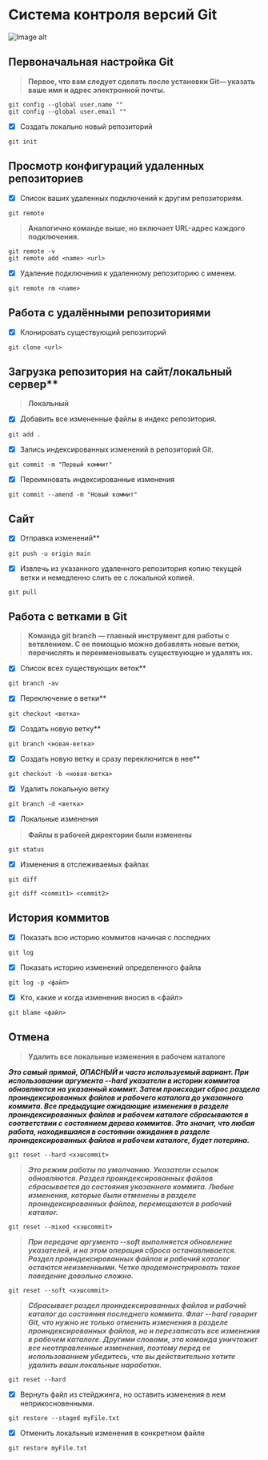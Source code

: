 # Система контроля версий Git

![Image alt](https://github.com/Maksimrvez/Git/raw/main/Desktop/image.png)

## Первоначальная настройка Git
> **Первое, что вам следует сделать после установки Git— указать ваше имя и адрес электронной почты.**
  
~~~
git config --global user.name ""
git config --global user.email ""
~~~

- [X] Создать локально новый репозиторий

~~~
git init
~~~

## Просмотр конфигураций удаленных репозиториев
- [X] Список ваших удаленных подключений к другим репозиториям.

~~~
git remote
~~~

> **Аналогично команде выше, но включает URL-адрес каждого подключения.**

~~~
git remote -v
git remote add <name> <url>
~~~

- [X] Удаление подключения к удаленному репозиторию с именем.

~~~
git remote rm <name>
~~~

## Работа с удалёнными репозиториями

- [X] Клонировать существующий репозиторий

~~~
git clone <url>
~~~

## Загрузка репозитория на сайт/локальный сервер**
> **Локальный**

- [X] Добавить все измененные файлы в индекс репозитория.

~~~
git add .
~~~

- [X] Запись индексированных изменений в репозиторий Git.

~~~
git commit -m "Первый коммит"
~~~

- [X] Переимновать индексированные изменения

~~~
git commit --amend -m "Новый коммит"
~~~

## Сайт
- [X] Отправка изменений**

~~~
git push -u origin main
~~~

- [X] Извлечь из указанного удаленного репозитория копию текущей ветки и немедленно слить ее с локальной копией.

~~~
git pull
~~~

## Работа с ветками в Git
> **Команда git branch — главный инструмент для работы с ветвлением. С ее помощью можно добавлять новые ветки, перечислять и      переименовывать существующие и удалять их.**

- [X] Список всех существующих веток**

~~~
git branch -av
~~~

- [X] Переключение в ветки**

~~~
git checkout <ветка>
~~~

- [X] Создать новую ветку**

~~~
git branch <новая-ветка>
~~~

- [X] Создать новую ветку и сразу переключится в нее**

~~~
git checkout -b <новая-ветка>
~~~

- [X] Удалить локальную ветку

~~~
git branch -d <ветка>
~~~

- [X] Локальные изменения
> **Файлы в рабочей директории были изменены**

~~~
git status
~~~

- [X] Изменения в отслеживаемых файлах

~~~
git diff
~~~

~~~
git diff <commit1> <commit2>
~~~

## История коммитов
- [X] Показать всю историю коммитов начиная с последних

~~~
git log
~~~

- [X] Показать историю изменений определенного файла

~~~
git log -p <файл>
~~~

- [X] Кто, какие и когда изменения вносил в <файл>

~~~
git blame <файл>
~~~

## Отмена
> **Удалить все локальные изменения в рабочем каталоге**

***Это самый прямой, ОПАСНЫЙ и часто используемый вариант. При использовании аргумента --hard указатели в истории коммитов обновляются на указанный коммит. Затем происходит сброс раздела проиндексированных файлов и рабочего каталога до указанного коммита. Все предыдущие ожидающие изменения в разделе проиндексированных файлов и рабочем каталоге сбрасываются в соответствии с состоянием дерева коммитов. Это значит, что любая работа, находившаяся в состоянии ожидания в разделе проиндексированных файлов и рабочем каталоге, будет потеряна.***
  
~~~
git reset --hard <хэшcommit>
~~~

> ***Это режим работы по умолчанию. Указатели ссылок обновляются. Раздел проиндексированных файлов сбрасывается до состояния указанного коммита. Любые изменения, которые были отменены в разделе проиндексированных файлов, перемещаются в рабочий каталог.***

~~~
git reset --mixed <хэшcommit>
~~~

> ***При передаче аргумента --soft выполняется обновление указателей, и на этом операция сброса останавливается. Раздел проиндексированных файлов и рабочий каталог остаются неизменными. Четко продемонстрировать такое поведение довольно сложно.***

~~~
git reset --soft <хэшcommit>
~~~

> ***Сбрасывает раздел проиндексированных файлов и рабочий каталог до состояния последнего коммита. Флаг --hard говорит Git, что нужно не только отменить изменения в разделе проиндексированных файлов, но и перезаписать все изменения в рабочем каталоге. Другими словами, эта команда уничтожит все неотправленные изменения, поэтому перед ее использованием убедитесь, что вы действительно хотите удалить ваши локальные наработки.***

~~~
git reset --hard
~~~

- [X] Вернуть файл из стейджинга, но оставить изменения в нем неприкосновенными.

~~~
git restore --staged myFile.txt
~~~

- [X] Отменить локальные изменения в конкретном файле

~~~
git restore myFile.txt
~~~